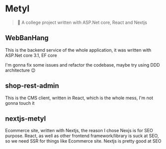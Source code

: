 # Metyl

> :rocket: A college project written with ASP.Net core, React and Nextjs

## WebBanHang

This is the backend service of the whole application, it was written with ASP.Net core 3.1, EF core

I'm gonna fix some issues and refactor the codebase, maybe try using DDD architecture :wink:

## shop-rest-admin

This is the CMS client, written in React, which is the whole mess, I'm not gonna touch it

## nextjs-metyl

Ecommerce site, written with Nextjs, the reason I chose Nexjs is for SEO purpose. React, as well as other frontend framework/library is suck at SEO, so we need SSR for things like Ecommerce site. Nextjs is pretty good at SEO

